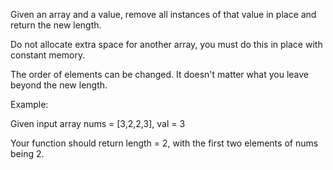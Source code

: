 Given an array and a value, remove all instances of that value in place and return the new length.

Do not allocate extra space for another array, you must do this in place with constant memory.

The order of elements can be changed. It doesn't matter what you leave beyond the new length.

Example:

Given input array nums = [3,2,2,3], val = 3

Your function should return length = 2, with the first two elements of nums being 2.
